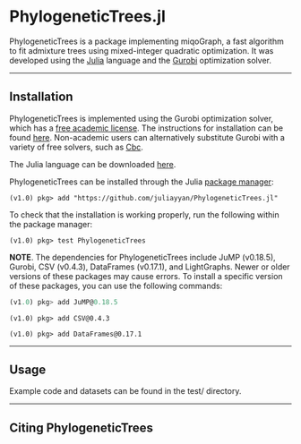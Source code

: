 # PhylogeneticTrees.jl

PhylogeneticTrees is a package implementing miqoGraph, a fast algorithm to fit admixture trees using mixed-integer quadratic optimization.  It was developed using the [Julia](http://julialang.org/) language and the [Gurobi](http://www.gurobi.com/) optimization solver.

----
## Installation

PhylogeneticTrees is implemented using the Gurobi optimization solver, which has a [free academic license](http://www.gurobi.com/registration/academic-license-reg).  The instructions for installation can be found [here](http://www.gurobi.com/documentation/).  Non-academic users can alternatively substitute Gurobi with a variety of free solvers, such as [Cbc](https://github.com/JuliaOpt/Cbc.jl).

The Julia language can be downloaded [here](https://julialang.org/downloads/).

PhylogeneticTrees can be installed through the Julia [package manager](https://docs.julialang.org/en/v1/stdlib/Pkg/index.html):

```
(v1.0) pkg> add "https://github.com/juliayyan/PhylogeneticTrees.jl" 
```

To check that the installation is working properly, run the following within the package manager:

```
(v1.0) pkg> test PhylogeneticTrees
```

**NOTE**.  The dependencies for PhylogeneticTrees include JuMP (v0.18.5), Gurobi, CSV (v0.4.3), DataFrames (v0.17.1), and LightGraphs.  Newer or older versions of these packages may cause errors.  To install a specific version of these packages, you can use the following commands:

```julia
(v1.0) pkg> add JuMP@0.18.5
```

```
(v1.0) pkg> add CSV@0.4.3
```

```
(v1.0) pkg> add DataFrames@0.17.1
```

----
## Usage
Example code and datasets can be found in the test/ directory.

----
## Citing PhylogeneticTrees
